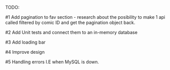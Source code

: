 TODO:

#1 Add pagination to fav section - research about the posibility to make 1 api called filtered by comic ID and get the pagination object back.

#2  Add Unit tests and connect them to an in-memory database

#3  Add loading bar

#4  Improve design

#5  Handling errors I.E when MySQL is down.

